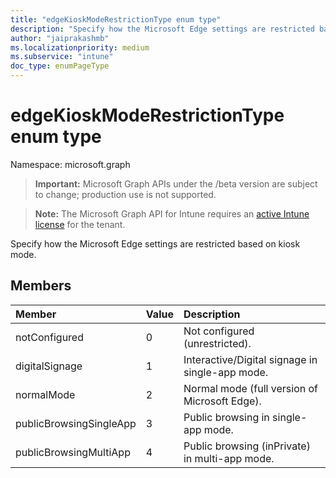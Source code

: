 ```yaml
---
title: "edgeKioskModeRestrictionType enum type"
description: "Specify how the Microsoft Edge settings are restricted based on kiosk mode."
author: "jaiprakashmb"
ms.localizationpriority: medium
ms.subservice: "intune"
doc_type: enumPageType
---
```


# edgeKioskModeRestrictionType enum type

Namespace: microsoft.graph

> **Important:** Microsoft Graph APIs under the /beta version are subject to change; production use is not supported.

> **Note:** The Microsoft Graph API for Intune requires an [active Intune license](https://go.microsoft.com/fwlink/?linkid=839381) for the tenant.

Specify how the Microsoft Edge settings are restricted based on kiosk mode.

## Members
|Member|Value|Description|
|:---|:---|:---|
|notConfigured|0|Not configured (unrestricted).|
|digitalSignage|1|Interactive/Digital signage in single-app mode.|
|normalMode|2|Normal mode (full version of Microsoft Edge).|
|publicBrowsingSingleApp|3|Public browsing in single-app mode.|
|publicBrowsingMultiApp|4|Public browsing (inPrivate) in multi-app mode.|
